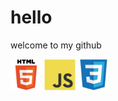 <h1>hello</h1>

<p>welcome to  my github</p>

<img src="https://github.com/devicons/devicon/blob/master/icons/html5/html5-original-wordmark.svg" width="50px" height="50px"/>
<img src="https://github.com/devicons/devicon/blob/master/icons/javascript/javascript-original.svg" width="50px" height="50px"/>
<img src="https://github.com/devicons/devicon/blob/master/icons/css3/css3-original.svg" width="50px" height="50px"/>
